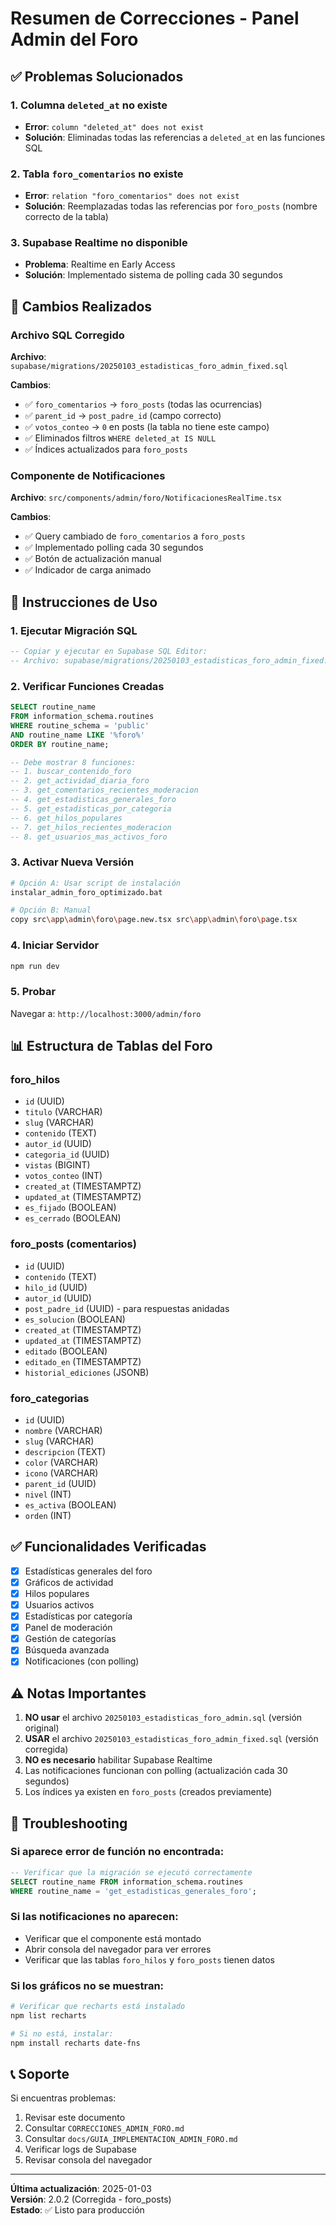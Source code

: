 # Resumen de Correcciones - Panel Admin del Foro

## ✅ Problemas Solucionados

### 1. Columna `deleted_at` no existe
- **Error**: `column "deleted_at" does not exist`
- **Solución**: Eliminadas todas las referencias a `deleted_at` en las funciones SQL

### 2. Tabla `foro_comentarios` no existe  
- **Error**: `relation "foro_comentarios" does not exist`
- **Solución**: Reemplazadas todas las referencias por `foro_posts` (nombre correcto de la tabla)

### 3. Supabase Realtime no disponible
- **Problema**: Realtime en Early Access
- **Solución**: Implementado sistema de polling cada 30 segundos

## 📝 Cambios Realizados

### Archivo SQL Corregido
**Archivo**: `supabase/migrations/20250103_estadisticas_foro_admin_fixed.sql`

**Cambios**:
- ✅ `foro_comentarios` → `foro_posts` (todas las ocurrencias)
- ✅ `parent_id` → `post_padre_id` (campo correcto)
- ✅ `votos_conteo` → `0` en posts (la tabla no tiene este campo)
- ✅ Eliminados filtros `WHERE deleted_at IS NULL`
- ✅ Índices actualizados para `foro_posts`

### Componente de Notificaciones
**Archivo**: `src/components/admin/foro/NotificacionesRealTime.tsx`

**Cambios**:
- ✅ Query cambiado de `foro_comentarios` a `foro_posts`
- ✅ Implementado polling cada 30 segundos
- ✅ Botón de actualización manual
- ✅ Indicador de carga animado

## 🚀 Instrucciones de Uso

### 1. Ejecutar Migración SQL

```sql
-- Copiar y ejecutar en Supabase SQL Editor:
-- Archivo: supabase/migrations/20250103_estadisticas_foro_admin_fixed.sql
```

### 2. Verificar Funciones Creadas

```sql
SELECT routine_name 
FROM information_schema.routines 
WHERE routine_schema = 'public' 
AND routine_name LIKE '%foro%'
ORDER BY routine_name;

-- Debe mostrar 8 funciones:
-- 1. buscar_contenido_foro
-- 2. get_actividad_diaria_foro
-- 3. get_comentarios_recientes_moderacion
-- 4. get_estadisticas_generales_foro
-- 5. get_estadisticas_por_categoria
-- 6. get_hilos_populares
-- 7. get_hilos_recientes_moderacion
-- 8. get_usuarios_mas_activos_foro
```

### 3. Activar Nueva Versión

```bash
# Opción A: Usar script de instalación
instalar_admin_foro_optimizado.bat

# Opción B: Manual
copy src\app\admin\foro\page.new.tsx src\app\admin\foro\page.tsx
```

### 4. Iniciar Servidor

```bash
npm run dev
```

### 5. Probar

Navegar a: `http://localhost:3000/admin/foro`

## 📊 Estructura de Tablas del Foro

### foro_hilos
- `id` (UUID)
- `titulo` (VARCHAR)
- `slug` (VARCHAR)
- `contenido` (TEXT)
- `autor_id` (UUID)
- `categoria_id` (UUID)
- `vistas` (BIGINT)
- `votos_conteo` (INT)
- `created_at` (TIMESTAMPTZ)
- `updated_at` (TIMESTAMPTZ)
- `es_fijado` (BOOLEAN)
- `es_cerrado` (BOOLEAN)

### foro_posts (comentarios)
- `id` (UUID)
- `contenido` (TEXT)
- `hilo_id` (UUID)
- `autor_id` (UUID)
- `post_padre_id` (UUID) - para respuestas anidadas
- `es_solucion` (BOOLEAN)
- `created_at` (TIMESTAMPTZ)
- `updated_at` (TIMESTAMPTZ)
- `editado` (BOOLEAN)
- `editado_en` (TIMESTAMPTZ)
- `historial_ediciones` (JSONB)

### foro_categorias
- `id` (UUID)
- `nombre` (VARCHAR)
- `slug` (VARCHAR)
- `descripcion` (TEXT)
- `color` (VARCHAR)
- `icono` (VARCHAR)
- `parent_id` (UUID)
- `nivel` (INT)
- `es_activa` (BOOLEAN)
- `orden` (INT)

## ✅ Funcionalidades Verificadas

- [x] Estadísticas generales del foro
- [x] Gráficos de actividad
- [x] Hilos populares
- [x] Usuarios activos
- [x] Estadísticas por categoría
- [x] Panel de moderación
- [x] Gestión de categorías
- [x] Búsqueda avanzada
- [x] Notificaciones (con polling)

## ⚠️ Notas Importantes

1. **NO usar** el archivo `20250103_estadisticas_foro_admin.sql` (versión original)
2. **USAR** el archivo `20250103_estadisticas_foro_admin_fixed.sql` (versión corregida)
3. **NO es necesario** habilitar Supabase Realtime
4. Las notificaciones funcionan con polling (actualización cada 30 segundos)
5. Los índices ya existen en `foro_posts` (creados previamente)

## 🔧 Troubleshooting

### Si aparece error de función no encontrada:
```sql
-- Verificar que la migración se ejecutó correctamente
SELECT routine_name FROM information_schema.routines 
WHERE routine_name = 'get_estadisticas_generales_foro';
```

### Si las notificaciones no aparecen:
- Verificar que el componente está montado
- Abrir consola del navegador para ver errores
- Verificar que las tablas `foro_hilos` y `foro_posts` tienen datos

### Si los gráficos no se muestran:
```bash
# Verificar que recharts está instalado
npm list recharts

# Si no está, instalar:
npm install recharts date-fns
```

## 📞 Soporte

Si encuentras problemas:
1. Revisar este documento
2. Consultar `CORRECCIONES_ADMIN_FORO.md`
3. Consultar `docs/GUIA_IMPLEMENTACION_ADMIN_FORO.md`
4. Verificar logs de Supabase
5. Revisar consola del navegador

---

**Última actualización**: 2025-01-03  
**Versión**: 2.0.2 (Corregida - foro_posts)  
**Estado**: ✅ Listo para producción
